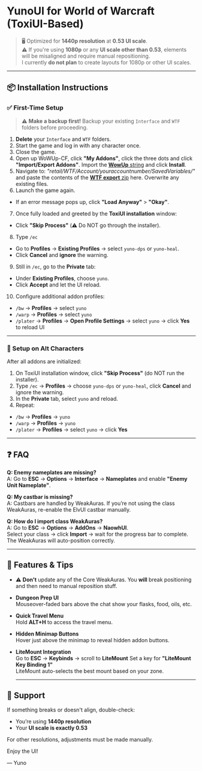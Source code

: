 # YunoUI for World of Warcraft (ToxiUI-Based)

> 🖥️ Optimized for **1440p resolution** at **0.53 UI scale**.  
> ⚠️ If you're using **1080p** or any **UI scale other than 0.53**, elements will be misaligned and require manual repositioning.  
> I currently **do not plan** to create layouts for 1080p or other UI scales.

---

## 📦 Installation Instructions

### ✅ First-Time Setup

> ⚠️ **Make a backup first!** Backup your existing `Interface` and `WTF` folders before proceeding.

1. **Delete** your `Interface` and `WTF` folders.
2. Start the game and log in with any character once.
3. Close the game.
4. Open up WoWUp-CF, click **"My Addons"**, click the three dots and click **"Import/Export Addons"**. Import the [**WowUp** string](https://github.com/yunodu/yunoUIcxkvsdugz/blob/main/wowupimportstring) and click **Install**.
5. Navigate to: *"retail/WTF/Account/youraccountnumber/SavedVariables/"* and paste the contents of the [**WTF export** zip](https://github.com/yunodu/yunoUIcxkvsdugz/blob/main/WTF%20export.zip) here. Overwrite any existing files.
6. Launch the game again.
- If an error message pops up, click **"Load Anyway"** > **"Okay"**.
7. Once fully loaded and greeted by the **ToxiUI installation** window:
- Click **"Skip Process"** (⚠️ Do NOT go through the installer).
8. Type `/ec`
- Go to **Profiles** → **Existing Profiles** → select `yuno-dps` or `yuno-heal`.
- Click **Cancel** and **ignore** the warning.
9. Still in `/ec`, go to the **Private** tab:
- Under **Existing Profiles**, choose `yuno`.
- Click **Accept** and let the UI reload.
10. Configure additional addon profiles:
 - `/bw` → **Profiles** → select `yuno`
 - `/warp` → **Profiles** → select `yuno`
 - `/plater` → **Profiles** → **Open Profile Settings** → select `yuno` → click **Yes** to reload UI

---

### 🔁 Setup on Alt Characters

After all addons are initialized:

1. On ToxiUI installation window, click **"Skip Process"** (do NOT run the installer).
2. Type `/ec` → **Profiles** → choose `yuno-dps` or `yuno-heal`, click **Cancel** and ignore the warning.
3. In the **Private** tab, select `yuno` and reload.
4. Repeat:
- `/bw` → **Profiles** → `yuno`
- `/warp` → **Profiles** → `yuno`
- `/plater` → **Profiles** → select `yuno` → click **Yes**

---

## ❓ FAQ

**Q: Enemy nameplates are missing?**  
A: Go to **ESC** → **Options** → **Interface** → **Nameplates** and enable **"Enemy Unit Nameplate"**.

**Q: My castbar is missing?**  
A: Castbars are handled by WeakAuras. If you’re not using the class WeakAuras, re-enable the ElvUI castbar manually.

**Q: How do I import class WeakAuras?**  
A: Go to **ESC** → **Options** → **AddOns** → **NaowhUI**.  
Select your class → click **Import** → wait for the progress bar to complete.  
The WeakAuras will auto-position correctly.

---

## 🌟 Features & Tips
- ⚠️ **Don't** update any of the Core WeakAuras. You **will** break positioning and then need to manual reposition stuff.  

- **Dungeon Prep UI**  
  Mouseover-faded bars above the chat show your flasks, food, oils, etc.

- **Quick Travel Menu**  
  Hold **ALT+H** to access the travel menu.

- **Hidden Minimap Buttons**  
  Hover just above the minimap to reveal hidden addon buttons.

- **LiteMount Integration**  
  Go to **ESC** → **Keybinds** → scroll to **LiteMount**
  Set a key for **"LiteMount Key Binding 1"**  
  LiteMount auto-selects the best mount based on your zone.

  ---

 ## 💬 Support
 
 If something breaks or doesn't align, double-check:
 - You’re using **1440p resolution**
 - Your **UI scale is exactly 0.53**
 
 For other resolutions, adjustments must be made manually.
 
 Enjoy the UI!

— Yuno

